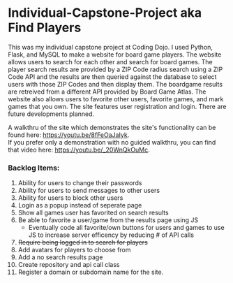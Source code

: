 # Individual-Capstone-Project aka Find Players
This was my individual capstone project at Coding Dojo. I used Python, Flask, and MySQL to make a website for board game players. The website allows users to search for each other and search for board games. The player search results are provided by a ZIP Code radius search using a ZIP Code API and the results are then queried against the database to select users with those ZIP Codes and then display them. The boardgame results are retreived from a different API provided by Board Game Atlas. The website also allows users to favorite other users, favorite games, and mark games that you own. The site features user registration and login. There are future developments planned. 

A walkthru of the site which demonstrates the site's functionality can be found here: https://youtu.be/8fFeOaJaIyk.  
If you prefer only a demonstration with no guided walkthru, you can find that video here: https://youtu.be/_20WnQkOuMc.  


### Backlog Items:
1. Ability for users to change their passwords
2. Ability for users to send messages to other users
3. Ability for users to block other users
4. Login as a popup instead of seperate page
5. Show all games user has favorited on search results
6. Be able to favorite a user/game from the results page using JS
    * Eventually code all favorite/own buttons for users and games to use JS to increase server efficency by reducing # of API calls
7. ~~Require being logged in to search for players~~
8. Add avatars for players to choose from
9. Add a no search results page
10. Create repository and api call class 
11. Register a domain or subdomain name for the site.

